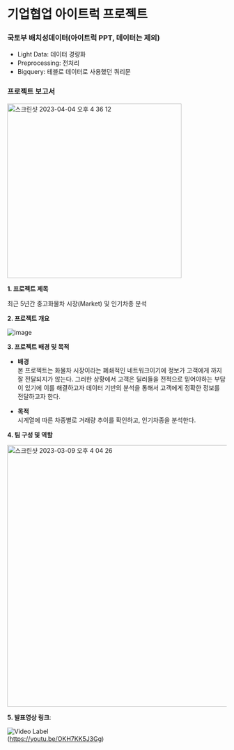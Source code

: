 # 기업협업 아이트럭 프로젝트

### **국토부 배치성데이터(아이트럭 PPT, 데이터는 제외)**

- Light Data:  데이터 경량화
- Preprocessing: 전처리
- Bigquery: 테블로 데이터로 사용했던 쿼리문


### 프로젝트 보고서

<img width="400" alt="스크린샷 2023-04-04 오후 4 36 12" src="https://user-images.githubusercontent.com/101457515/229721496-1a9a5090-6792-4258-82dc-c764367bc88c.png">


**1. 프로젝트 제목**

최근 5년간 중고화물차 시장(Market) 및 인기차종 분석

**2. 프로젝트 개요**

![image](https://user-images.githubusercontent.com/102206023/195521021-3995256e-e826-45c0-8b71-921b7339cc58.png)

**3. 프로젝트 배경 및 목적**

- **배경**  
본 프로젝트는 화물차 시장이라는 폐쇄적인 네트워크이기에  정보가 고객에게 까지 잘 전달되지가 않는다. 그러한 상황에서 고객은 딜러들을 전적으로 믿어야하는 부담이 있기에 이를 해결하고자 데이터 기반의 분석을 통해서 고객에게 정확한 정보를 전달하고자 한다. 

- **목적**  
시계열에 따른 차종별로 거래량 추이를 확인하고, 인기차종을 분석한다.  

**4. 팀 구성 및 역할**  

<img width="580" height = "600" alt="스크린샷 2023-03-09 오후 4 04 26" src="https://user-images.githubusercontent.com/101457515/223946219-b5ec1d33-01d4-40b3-937d-df6c4d7d8a16.png">


**5. 발표영상 링크**:   

![Video Label](http://img.youtube.com/vi/OKH7KK5J3Gg/0.jpg)  
(https://youtu.be/OKH7KK5J3Gg)
